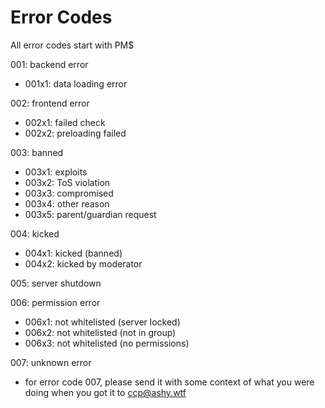 # Error Codes
All error codes start with PM$

001: backend error
- 001x1: data loading error

002: frontend error
- 002x1: failed check
- 002x2: preloading failed

003: banned
- 003x1: exploits
- 003x2: ToS violation
- 003x3: compromised
- 003x4: other reason
- 003x5: parent/guardian request

004: kicked
- 004x1: kicked (banned)
- 004x2: kicked by moderator

005: server shutdown

006: permission error
- 006x1: not whitelisted (server locked)
- 006x2: not whitelisted (not in group)
- 006x3: not whitelisted (no permissions)

007: unknown error
- for error code 007, please send it with some context of what you were doing when you got it to ccp@ashy.wtf

